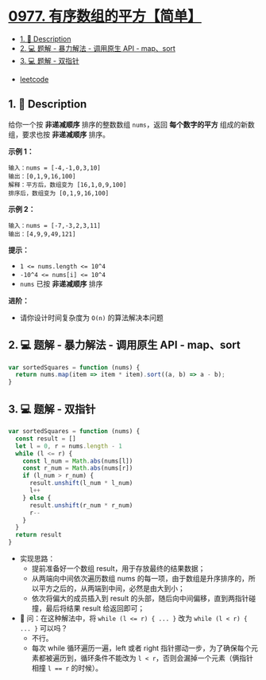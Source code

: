 # [0977. 有序数组的平方【简单】](https://github.com/Tdahuyou/leetcode/tree/main/0977.%20%E6%9C%89%E5%BA%8F%E6%95%B0%E7%BB%84%E7%9A%84%E5%B9%B3%E6%96%B9%E3%80%90%E7%AE%80%E5%8D%95%E3%80%91)

<!-- region:toc -->
- [1. 📝 Description](#1--description)
- [2. 💻 题解 - 暴力解法 - 调用原生 API - map、sort](#2--题解---暴力解法---调用原生-api---mapsort)
- [3. 💻 题解 - 双指针](#3--题解---双指针)
<!-- endregion:toc -->



- [leetcode](https://leetcode.cn/problems/squares-of-a-sorted-array)

## 1. 📝 Description

给你一个按 **非递减顺序** 排序的整数数组 `nums`，返回 **每个数字的平方** 组成的新数组，要求也按 **非递减顺序** 排序。

**示例 1：**
```
输入：nums = [-4,-1,0,3,10]
输出：[0,1,9,16,100]
解释：平方后，数组变为 [16,1,0,9,100]
排序后，数组变为 [0,1,9,16,100]
```
**示例 2：**
```
输入：nums = [-7,-3,2,3,11]
输出：[4,9,9,49,121]
```
**提示：**

- `1 <= nums.length <= 10^4`
- `-10^4 <= nums[i] <= 10^4`
- `nums` 已按 **非递减顺序** 排序

**进阶：**

- 请你设计时间复杂度为 `O(n)` 的算法解决本问题

## 2. 💻 题解 - 暴力解法 - 调用原生 API - map、sort

```js
var sortedSquares = function (nums) {
  return nums.map(item => item * item).sort((a, b) => a - b);
}
```

## 3. 💻 题解 - 双指针

```js
var sortedSquares = function (nums) {
  const result = []
  let l = 0, r = nums.length - 1
  while (l <= r) {
    const l_num = Math.abs(nums[l])
    const r_num = Math.abs(nums[r])
    if (l_num > r_num) {
      result.unshift(l_num * l_num)
      l++
    } else {
      result.unshift(r_num * r_num)
      r--
    }
  }
  return result
}
```

- 实现思路：
  - 提前准备好一个数组 result，用于存放最终的结果数据；
  - 从两端向中间依次遍历数组 nums 的每一项，由于数组是升序排序的，所以平方之后的，从两端到中间，必然是由大到小；
  - 依次将偏大的成员插入到 result 的头部，随后向中间偏移，直到两指针碰撞，最后将结果 result 给返回即可；
- 🤔 问：在这种解法中，将 `while (l <= r) { ... }` 改为 `while (l < r) { ... }` 可以吗？
  - 不行。
  - 每次 while 循环遍历一遍，left 或者 right 指针挪动一步，为了确保每个元素都被遍历到，循环条件不能改为 `l < r`，否则会漏掉一个元素（俩指针相撞 `l == r` 的时候）。


